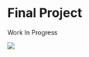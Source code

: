 <h1>Final Project</h1>

<p>Work In Progress</p>
<img src="https://i0.wp.com/mir-s3-cdn-cf.behance.net/project_modules/max_1200/0633f942491219.57ce751106519.gif?resize=650,400" />
